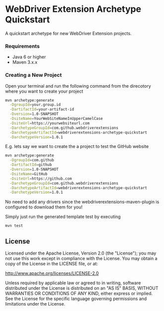 WebDriver Extension Archetype Quickstart
===================

A quickstart archetype for new WebDriver Extension projects.

### Requirements
- Java 6 or higher
- Maven 3.x.x

### Creating a New Project
Open your terminal and run the following command from the direcotory where you want to create your project
```sh
mvn archetype:generate                                                                             \
  -DgroupId=your.group.id                                                                          \
  -DartifactId=your-artifact-id                                                                    \
  -Dversion=1.0-SNAPSHOT                                                                           \
  -DsiteName=YourWebSiteNameInUpperCamelCase                                                       \
  -DsiteUrl=https://yourwebsiteurl.com                                                             \
  -DarchetypeGroupId=com.github.webdriverextensions                                                \
  -DarchetypeArtifactId=webdriverextensions-archetype-quickstart                                   \
  -DarchetypeVersion=1.0.1
```

E.g. lets say we want to create the a project to test the GitHub website

```sh
mvn archetype:generate                                                                             \
  -DgroupId=com.github                                                                             \
  -DartifactId=github                                                                              \
  -Dversion=1.0-SNAPSHOT                                                                           \
  -DsiteName=GitHub                                                                                \
  -DsiteUrl=https://github.com                                                                     \
  -DarchetypeGroupId=com.github.webdriverextensions                                                \
  -DarchetypeArtifactId=webdriverextensions-archetype-quickstart                                   \
  -DarchetypeVersion=1.0.1
```

No need to add any drivers since the webdriverextensions-maven-plugin is configured to download
them for you!

Simply just run the generated template test by executing

```sh
mvn test
```

## License

Licensed under the Apache License, Version 2.0 (the "License");
you may not use this work except in compliance with the License.
You may obtain a copy of the License in the LICENSE file, or at:

   http://www.apache.org/licenses/LICENSE-2.0

Unless required by applicable law or agreed to in writing, software
distributed under the License is distributed on an "AS IS" BASIS,
WITHOUT WARRANTIES OR CONDITIONS OF ANY KIND, either express or implied.
See the License for the specific language governing permissions and
limitations under the License.
